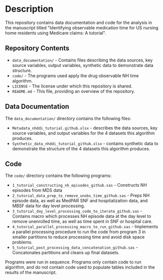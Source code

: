 # Description
This repository contains data documentation and code for the analysis in the manuscript titled "Identifying observable medication time for US nursing home residents using Medicare claims: A tutorial".
## Repository Contents
- `data_documentation/` - Contains files describing the data sources, key source variables, output variables, synthetic data to demonstrate data structure.
- `code/` - The programs used apply the drug observable NH time algorithm.
- `LICENSE` - The license under which this repository is shared.
- `README.md` - This file, providing an overview of the repository.
## Data Documentation
The `data_documentation/` directory contains the following files:
- `Metadata_nhddi_tutorial.github.xlsx` - describes the data sources, key source variables, and output variables for the 4 datasets this algorithm produces. 
- `Synthetic_data_nhddi_tutorial_github.xlsx` - contains synthetic data to demonstrate the structure of the 4 datasets this algorithm produces.
## Code
The `code/` directory contains the following programs:
- `1_tutorial_constructing_nh_episodes_github.sas` - Constructs NH episodes from MDS data
- `2_tutorial_data_prep_to_remove_unobs_time_github.sas` - Preps NH episode data, as well as MedPAR SNF and hospitalization data, and MBSF data for day level processing.
- `3_tutorial_day_level_processing_code_to_iterate_github.sas` - Contains macro which processes NH episode data at the day level to remove unenrolled time, as well as time spent in SNF or hospital care.
- `4_tutorial_parallel_processing_macro_to_run_github.sas` - Implements a parallel processing procedure to run the code from program 3 in smaller partitions to reduce processing time and avoid disk space problems.
- `5_tutorial_post_processing_data_concatenation_github.sas` - Concatonates partitions and cleans up final datasets.

Programs were run in sequence.
Programs only contain code to run algorithm, and do not contain code used to populate tables included in the results of the manuscript.
